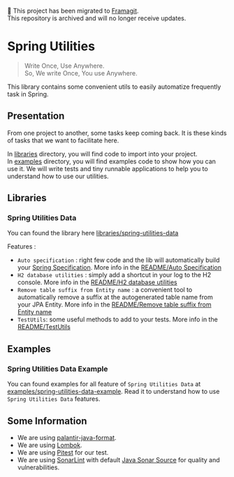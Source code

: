 🛑 This project has been migrated to [Framagit](https://framagit.org/nathvh/spring-utilities).  
This repository is archived and will no longer receive updates.


# Spring Utilities

> Write Once, Use Anywhere.    
> So, We write Once, You use Anywhere.

This library contains some convenient utils to easily automatize frequently task in Spring.

## Presentation

From one project to another, some tasks keep coming back.
It is these kinds of tasks that we want to facilitate here.

In [libraries](libraries) directory, you will find code to import into your project.   
In [examples](examples) directory, you will find examples code to show how you can use it.
We will write tests and tiny runnable applications to help you to understand how to use our utilities.

## Libraries

### Spring Utilities Data

You can found the library here [libraries/spring-utilities-data](libraries/spring-utilities-data)

Features : 

- `Auto specification` : right few code and the lib will automatically build your [Spring Specification](https://docs.spring.io/spring-data/jpa/reference/jpa/specifications.html). More info in the [README/Auto Specification](libraries/spring-utilities-data/README.md#auto-specification)
- `H2 database utilities` : simply add a shortcut in your log to the H2 console. More info in the [README/H2 database utilities](libraries/spring-utilities-data/README.md#h2-database-utilities)
- `Remove table suffix from Entity name` : a convenient tool to automatically remove a suffix at the autogenerated table name from your JPA Entity. More info in the [README/Remove table suffix from Entity name](libraries/spring-utilities-data/README.md#remove-table-suffix-from-entity-name)
- `TestUtils`: some useful methods to add to your tests. More info in the [README/TestUtils](libraries/spring-utilities-data/README.md#TestUtils)

## Examples

### Spring Utilities Data Example

You can found examples for all feature of `Spring Utilities Data` at [examples/spring-utilities-data-example](examples/spring-utilities-data-example). Read it to understand how to use `Spring Utilities Data` features.


## Some Information

- We are using [palantir-java-format](https://github.com/palantir/palantir-java-format).
- We are using [Lombok](https://projectlombok.org/).
- We are using [Pitest](https://pitest.org/) for our test.
- We are using [SonarLint](https://www.sonarsource.com/products/sonarlint/) with default [Java Sonar Source](https://rules.sonarsource.com/java/) for quality and vulnerabilities.
